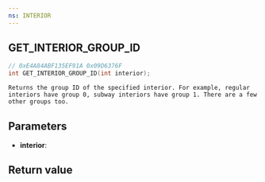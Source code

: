 ```yaml
---
ns: INTERIOR
---
```

## GET_INTERIOR_GROUP_ID

```c
// 0xE4A84ABF135EF91A 0x09D6376F
int GET_INTERIOR_GROUP_ID(int interior);
```

```
Returns the group ID of the specified interior. For example, regular interiors have group 0, subway interiors have group 1. There are a few other groups too.  
```

## Parameters
* **interior**: 

## Return value
